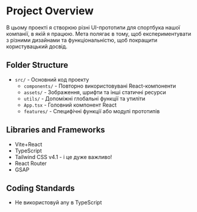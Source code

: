 # Project Overview

В цьому проекті я створюю різні UI-прототипи для спортбука нашої компанії, в якій я працюю. Мета полягає в тому, щоб експериментувати з різними дизайнами та функціональністю, щоб покращити користувацький досвід.

## Folder Structure

- `src/` - Основний код проекту
  - `components/` - Повторно використовувані React-компоненти
  - `assets/` - Зображення, шрифти та інші статичні ресурси
  - `utils/` - Допоміжні глобальні функції та утиліти
  - `App.tsx` - Головний компонент React
  - `features/` - Специфічні функції або модулі прототипів

## Libraries and Frameworks

- Vite+React
- TypeScript
- Tailwind CSS v4.1 - і це дуже важливо!
- React Router
- GSAP

## Coding Standards

- Не використовуй any в TypeScript
